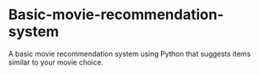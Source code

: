 # Basic-movie-recommendation-system
A basic movie recommendation system using Python that suggests items similar to your movie choice.
